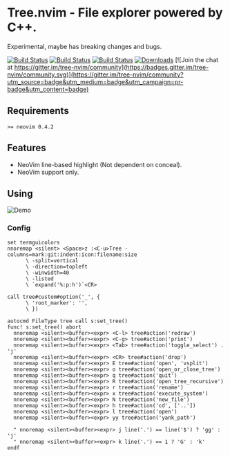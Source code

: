 # Tree.nvim - File explorer powered by C++.

Experimental, maybe has breaking changes and bugs.

[![Build Status](https://circleci.com/gh/zgpio/tree.nvim.svg?style=svg)](https://circleci.com/gh/zgpio/tree.nvim)
[![Build Status](https://ci.appveyor.com/api/projects/status/o1wpqwdyclyaffa4/branch/master?svg=true)](https://ci.appveyor.com/project/zgpio/tree-nvim/branch/master)
[![Build Status](https://travis-ci.org/zgpio/tree.nvim.svg?branch=master)](https://travis-ci.org/zgpio/tree.nvim)
[![Downloads](https://img.shields.io/github/downloads/zgpio/tree.nvim/total)](https://github.com/zgpio/tree.nvim/releases) [![Join the chat at https://gitter.im/tree-nvim/community](https://badges.gitter.im/tree-nvim/community.svg)](https://gitter.im/tree-nvim/community?utm_source=badge&utm_medium=badge&utm_campaign=pr-badge&utm_content=badge)

## Requirements
`>= neovim 0.4.2`

## Features
- NeoVim line-based highlight (Not dependent on conceal).
- NeoVim support only.

## Using
![Demo](https://user-images.githubusercontent.com/19503791/67760636-a0ab9980-fa7c-11e9-844f-c5acea41d7f1.png)
### Config
```vim
set termguicolors
nnoremap <silent> <Space>z :<C-u>Tree -columns=mark:git:indent:icon:filename:size
      \ -split=vertical
      \ -direction=topleft
      \ -winwidth=40
      \ -listed
      \ `expand('%:p:h')`<CR>

call tree#custom#option('_', {
      \ 'root_marker': '',
      \ })

autocmd FileType tree call s:set_tree()
func! s:set_tree() abort
  nnoremap <silent><buffer><expr> <C-l> tree#action('redraw')
  nnoremap <silent><buffer><expr> <C-g> tree#action('print')
  nnoremap <silent><buffer><expr> <Tab> tree#action('toggle_select') . 'j'
  nnoremap <silent><buffer><expr> <CR> tree#action('drop')
  nnoremap <silent><buffer><expr> E tree#action('open', 'vsplit')
  nnoremap <silent><buffer><expr> o tree#action('open_or_close_tree')
  nnoremap <silent><buffer><expr> q tree#action('quit')
  nnoremap <silent><buffer><expr> R tree#action('open_tree_recursive')
  nnoremap <silent><buffer><expr> r tree#action('rename')
  nnoremap <silent><buffer><expr> x tree#action('execute_system')
  nnoremap <silent><buffer><expr> N tree#action('new_file')
  nnoremap <silent><buffer><expr> h tree#action('cd', ['..'])
  nnoremap <silent><buffer><expr> l tree#action('open')
  nnoremap <silent><buffer><expr> yy tree#action('yank_path')

  " nnoremap <silent><buffer><expr> j line('.') == line('$') ? 'gg' : 'j'
  " nnoremap <silent><buffer><expr> k line('.') == 1 ? 'G' : 'k'
endf

```
